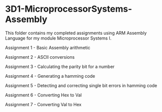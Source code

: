 # 3D1-MicroprocessorSystems-Assembly
This folder contains my completed assignments using ARM Assembly Language for my module Microprocessor Systems I.

Assignment 1 - Basic Assembly arithmetic

Assignment 2 - ASCII conversions

Assignment 3 - Calculating the parity bit for a number

Assignment 4 - Generating a hamming code

Assignment 5 - Detecting and correcting single bit errors in hamming code

Assignment 6 - Converting Hex to Val

Assignment 7 - Converting Val to Hex
